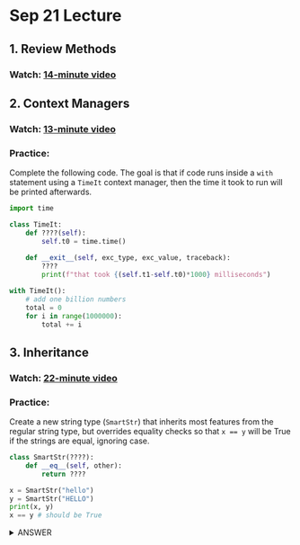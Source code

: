 # Sep 21 Lecture

## 1. Review Methods

### Watch: [14-minute video](https://youtu.be/Q4JDhUDhE-A)

## 2. Context Managers

### Watch: [13-minute video](https://youtu.be/TNYtJ9rDftQ)

### Practice:

Complete the following code.  The goal is that if code runs inside a
`with` statement using a `TimeIt` context manager, then the time it
took to run will be printed afterwards.

```python
import time

class TimeIt:
    def ????(self):
        self.t0 = time.time()
    
    def __exit__(self, exc_type, exc_value, traceback):
        ????
        print(f"that took {(self.t1-self.t0)*1000} milliseconds")

with TimeIt():
    # add one billion numbers
    total = 0
    for i in range(1000000):
        total += i
```

## 3. Inheritance

### Watch: [22-minute video](https://youtu.be/qlARH-NCRT0)

### Practice:

Create a new string type (`SmartStr`) that inherits most features from
the regular string type, but overrides equality checks so that `x ==
y` will be True if the strings are equal, ignoring case.

```python
class SmartStr(????):
    def __eq__(self, other):
        return ????

x = SmartStr("hello")
y = SmartStr("HELLO")
print(x, y)
x == y # should be True
```

<details>
    <summary>ANSWER</summary>
    <p>
    <b>str</b> and <b>self.lower() == other.lower()</b>
    </p>
</details>
